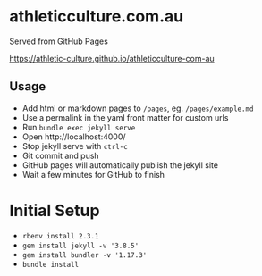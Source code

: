 # athleticculture.com.au

Served from GitHub Pages

https://athletic-culture.github.io/athleticculture-com-au

## Usage

* Add html or markdown pages to `/pages`, eg. `/pages/example.md`
* Use a permalink in the yaml front matter for custom urls
* Run `bundle exec jekyll serve`
* Open http://localhost:4000/
* Stop jekyll serve with `ctrl-c`
* Git commit and push
* GitHub pages will automatically publish the jekyll site
* Wait a few minutes for GitHub to finish

# Initial Setup

* `rbenv install 2.3.1`
* `gem install jekyll -v '3.8.5'`
* `gem install bundler -v '1.17.3'`
* `bundle install`
